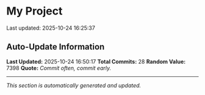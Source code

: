 # My Project


Last updated: 2025-10-24 16:25:37



































































































































































































































































































































































































































## Auto-Update Information

**Last Updated:** 2025-10-24 16:50:17
**Total Commits:** 28
**Random Value:** 7398
**Quote:** _Commit often, commit early._

---
_This section is automatically generated and updated._